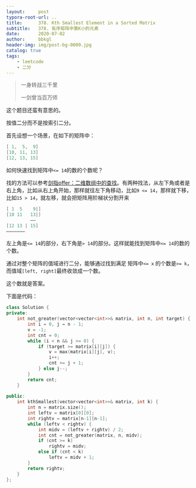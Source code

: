 ```yaml
---
layout:     post
typora-root-url: ..
title:      378. Kth Smallest Element in a Sorted Matrix
subtitle:   378. 有序矩阵中第K小的元素
date:       2020-07-02
author:     bbkgl
header-img: img/post-bg-0009.jpg
catalog: true
tags:
    - leetcode
    - 二分
---
```


>  一身转战三千里
>
> 一剑曾当百万师

这个题目还蛮有意思的。

按值二分而不是按索引二分。

首先设想一个场景，在如下的矩阵中：

```cpp
[ 1,  5,  9]
[10, 11, 13]
[12, 13, 15]
```

如何快速找到矩阵中`<= 14`的数的个数呢？

找的方法可以参考[剑指offer：二维数组中的查找](<https://bbkgl.github.io/2019/09/26/%E4%BA%8C%E7%BB%B4%E6%95%B0%E7%BB%84%E4%B8%AD%E7%9A%84%E6%9F%A5%E6%89%BE/>)。有两种找法，从左下角或者是右上角，比如从右上角开始，那样就往左下角移动，比如`9 <= 14`，那样就下移，比如`15 > 14`，就左移，就会把矩阵用阶梯状分割开来

```cpp
[ 1  5    9|]
[10 11   13|]
         ——
[12 13 | 15]
———————
```

左上角是`<= 14`的部分，右下角是`> 14`的部分。这样就能找到矩阵中`<= 14`的数的个数。

通过对整个矩阵的值域进行二分，能够通过找到满足 矩阵中`<= x` 的个数是`>= k`，而值域`[left, right]`最终收敛成一个数。

这个数就是答案。

下面是代码：

```cpp
class Solution {
private:
    int not_greater(vector<vector<int>>& matrix, int n, int target) {
        int i = 0, j = n - 1;
        v = -1;
        int cnt = 0;
        while (i < n && j >= 0) {
            if (target >= matrix[i][j]) {
                v = max(matrix[i][j], v);
                i++;
                cnt += j + 1;
            } else j--;
        }
        return cnt;
    }
    
public:
    int kthSmallest(vector<vector<int>>& matrix, int k) {
        int n = matrix.size();
        int leftv = matrix[0][0];
        int rightv = matrix[n-1][n-1];
        while (leftv < rightv) {
            int midv = (leftv + rightv) / 2;
            int cnt = not_greater(matrix, n, midv);
            if (cnt >= k)
                rightv = midv;
            else if (cnt < k)
                leftv = midv + 1;
        }
        return rightv;
    }
};
```


